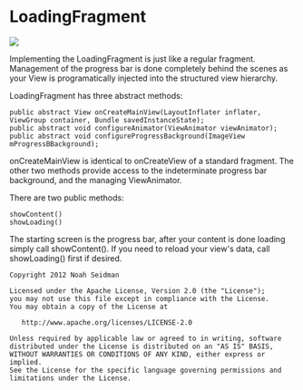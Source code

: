 LoadingFragment
===============

<img src="http://upload.wikimedia.org/wikipedia/commons/2/2d/Pbar.gif"/>

Implementing the LoadingFragment is just like a regular fragment. Management of the 
progress bar is done completely behind the scenes as your View is programatically injected 
into the structured view hierarchy.

LoadingFragment has three abstract methods:

<pre><code>public abstract View onCreateMainView(LayoutInflater inflater, ViewGroup container, Bundle savedInstanceState);
public abstract void configureAnimator(ViewAnimator viewAnimator);
public abstract void configureProgressBackground(ImageView mProgressBBackground);</pre></code>
    
onCreateMainView is identical to onCreateView of a standard fragment. The other two methods provide access to the indeterminate progress bar background, 
and the managing ViewAnimator.

There are two public methods:

<pre><code>showContent()
showLoading()</pre></code>

The starting screen is the progress bar, after your content is done loading simply 
call showContent(). If you need to reload your view's data, call showLoading() first if 
desired.

<pre><code>Copyright 2012 Noah Seidman

Licensed under the Apache License, Version 2.0 (the "License");
you may not use this file except in compliance with the License.
You may obtain a copy of the License at

   http://www.apache.org/licenses/LICENSE-2.0

Unless required by applicable law or agreed to in writing, software
distributed under the License is distributed on an "AS IS" BASIS,
WITHOUT WARRANTIES OR CONDITIONS OF ANY KIND, either express or implied.
See the License for the specific language governing permissions and
limitations under the License.
</code></pre>
